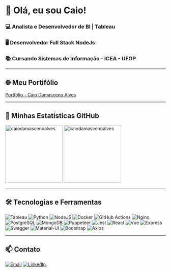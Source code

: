 # 👋 Olá, eu sou Caio!

### 💻 Analista e Desenvolvedor de BI | Tableau
### 🖥️ Desenvolvedor Full Stack NodeJs
### 📚 Cursando Sistemas de Informação - ICEA - UFOP

---

## 🌐 Meu Portifólio  
[Portfólio - Caio Damasceno Alves](https://caiodamascenoalves.github.io/Portifolio/)

---

## 🚀 Minhas Estatísticas GitHub

<div>
  <!-- GitHub stats compatíveis com ambos os temas -->
  <img height="180em" src="https://github-readme-stats.vercel.app/api?username=caiodamascenoalves&show_icons=true&locale=en&theme=transparent&bg_color=00000000&title_color=orange&text_color=gray" alt="caiodamascenoalves" />
  
  <!-- Principais linguagens compatíveis com ambos os temas -->
  <img height="180em" src="https://github-readme-stats.vercel.app/api/top-langs?username=caiodamascenoalves&show_icons=true&locale=en&layout=compact&theme=transparent&bg_color=00000000&title_color=orange&text_color=gray" alt="caiodamascenoalves" />
</div>

---

## 🛠️ Tecnologias e Ferramentas

![Tableau](https://img.shields.io/badge/Tableau-E97627?style=for-the-badge&logo=tableau&logoColor=white)
![Python](https://img.shields.io/badge/Python-3776AB?style=for-the-badge&logo=python&logoColor=white)
![NodeJS](https://img.shields.io/badge/Node.js-339933?style=for-the-badge&logo=nodedotjs&logoColor=white)
![Docker](https://img.shields.io/badge/Docker-2496ED?style=for-the-badge&logo=docker&logoColor=white)
![GitHub Actions](https://img.shields.io/badge/GitHub%20Actions-2088FF?style=for-the-badge&logo=githubactions&logoColor=white)
![Nginx](https://img.shields.io/badge/Nginx-009639?style=for-the-badge&logo=nginx&logoColor=white)
![PostgreSQL](https://img.shields.io/badge/PostgreSQL-4169E1?style=for-the-badge&logo=postgresql&logoColor=white)
![MongoDB](https://img.shields.io/badge/MongoDB-47A248?style=for-the-badge&logo=mongodb&logoColor=white)
![Puppeteer](https://img.shields.io/badge/Puppeteer-40B5A4?style=for-the-badge&logo=puppeteer&logoColor=white)
![Jest](https://img.shields.io/badge/Jest-C21325?style=for-the-badge&logo=jest&logoColor=white)
![React](https://img.shields.io/badge/React-20232A?style=for-the-badge&logo=react&logoColor=61DAFB)
![Vue](https://img.shields.io/badge/Vue.js-4FC08D?style=for-the-badge&logo=vuedotjs&logoColor=white)
![Express](https://img.shields.io/badge/Express-000000?style=for-the-badge&logo=express&logoColor=white)
![Swagger](https://img.shields.io/badge/Swagger-85EA2D?style=for-the-badge&logo=swagger&logoColor=black)
![Material-UI](https://img.shields.io/badge/MUI-007FFF?style=for-the-badge&logo=mui&logoColor=white)
![Bootstrap](https://img.shields.io/badge/Bootstrap-7952B3?style=for-the-badge&logo=bootstrap&logoColor=white)
![Axios](https://img.shields.io/badge/Axios-5A29E4?style=for-the-badge&logo=axios&logoColor=white)

---

## 📫 Contato

[![Email](https://img.shields.io/badge/Email-caiodalves97@gmail.com-red?style=for-the-badge&logo=gmail&logoColor=white)](mailto:caiodalves97@gmail.com)
[![LinkedIn](https://img.shields.io/badge/LinkedIn-Caio%20Damasceno%20Alves-blue?style=for-the-badge&logo=linkedin&logoColor=white)](https://www.linkedin.com/in/caio-alves-45684214a/).
